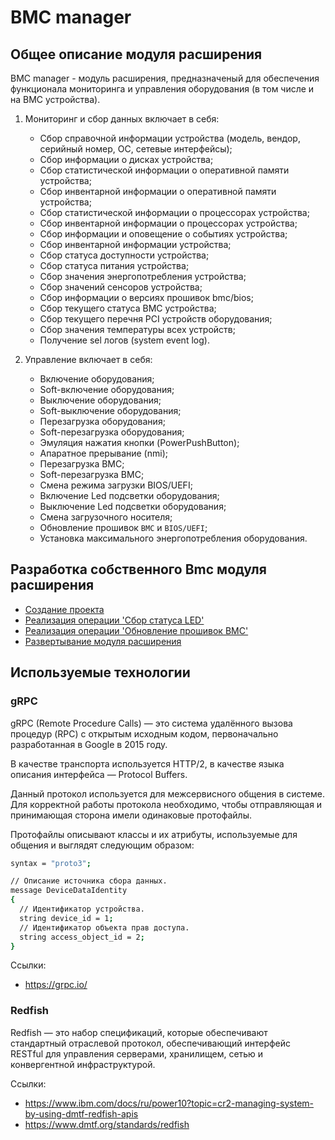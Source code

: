 # BMC manager

## Общее описание модуля расширения

BMC manager - модуль расширения, предназначеный для обеспечения функционала мониторинга и управления оборудования (в том числе и на BMC устройства).

1) Мониторинг и сбор данных включает в себя:

   * Сбор справочной информации устройства (модель, вендор, серийный номер, ОС, сетевые интерфейсы);
   * Сбор информации о дисках устройства;
   * Сбор статистической информации о оперативной памяти устройства;
   * Сбор инвентарной информации о оперативной памяти устройства;
   * Сбор статистической информации о процессорах устройства;
   * Сбор инвентарной информации о процессорах устройства;
   * Сбор информации и оповещение о событиях устройства;
   * Сбор инвентарной информации устройства;
   * Сбор статуса доступности устройства;
   * Сбор статуса питания устройства;
   * Сбор значения энергопотребления устройства;
   * Сбор значений сенсоров устройства;
   * Сбор информации о версиях прошивок bmc/bios;
   * Сбор текущего статуса BMC устройства;
   * Сбор текущего перечня PCI устройств оборудования;
   * Сбор значения температуры всех устройств;
   * Получение sel логов (system event log).

2) Управление включает в себя:

   * Включение оборудования;
   * Soft-включение оборудования;
   * Выключение оборудования;
   * Soft-выключение оборудования;
   * Перезагрузка оборудования;
   * Soft-перезагрузка оборудования;
   * Эмуляция нажатия кнопки (PowerPushButton);
   * Апаратное прерывание (nmi);
   * Перезагрузка BMC;
   * Soft-перезагрузка BMC;
   * Смена режима загрузки BIOS/UEFI;
   * Включение Led подсветки оборудования;
   * Выключение Led подсветки оборудования;
   * Смена загрузочного носителя;
   * Обновление прошивок `BMC` и `BIOS/UEFI`;
   * Установка максимального энергопотребления оборудования.

## Разработка собственного Bmc модуля расширения

* [Создание проекта](./dotnet/create_project/README.md)
* [Реализация операции 'Cбор статуса LED'](./dotnet/led_state/README.md)
* [Реализация операции 'Обновление прошивок BMC'](./golang/update_bmc_firmware/README.md)
* [Развертывание модуля расширения](./dotnet/deploy/README.md)

## Используемые технологии

### gRPC

gRPC (Remote Procedure Calls) — это система удалённого вызова процедур (RPC) с открытым исходным кодом, первоначально разработанная в Google в 2015 году.

В качестве транспорта используется HTTP/2, в качестве языка описания интерфейса — Protocol Buffers.

Данный протокол используется для межсервисного общения в системе. Для корректной работы протокола необходимо, чтобы отправляющая и принимающая сторона имели одинаковые протофайлы.

Протофайлы описывают классы и их атрибуты, используемые для общения и выглядят следующим образом:

```bash
syntax = "proto3";

// Описание источника сбора данных.
message DeviceDataIdentity
{
  // Идентификатор устройства.
  string device_id = 1;
  // Идентификатор объекта прав доступа.
  string access_object_id = 2;
}
```

Ссылки:

* <https://grpc.io/>

### Redfish

Redfish — это набор спецификаций, которые обеспечивают стандартный отраслевой протокол, обеспечивающий интерфейс RESTful для управления серверами, хранилищем, сетью и конвергентной инфраструктурой.

Ссылки:

* <https://www.ibm.com/docs/ru/power10?topic=cr2-managing-system-by-using-dmtf-redfish-apis>
* <https://www.dmtf.org/standards/redfish>
